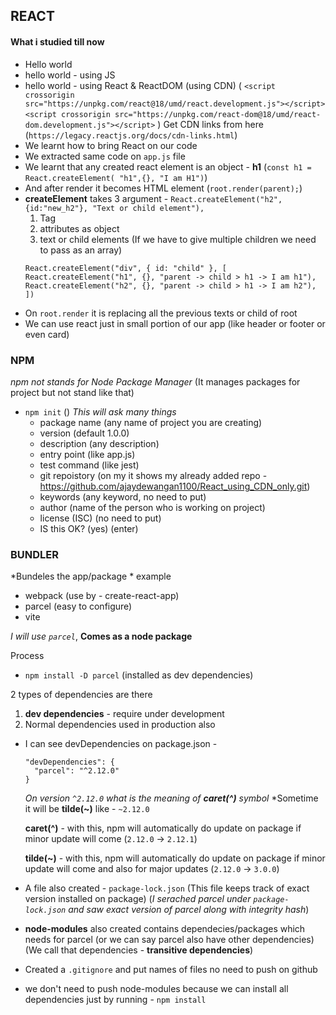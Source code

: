 ## REACT

#### What i studied till now

 - Hello world
 - hello world - using JS
 - hello world - using React & ReactDOM (using CDN)
  (
    `<script crossorigin src="https://unpkg.com/react@18/umd/react.development.js"></script>`
    `<script crossorigin src="https://unpkg.com/react-dom@18/umd/react-dom.development.js"></script>`
  )
  Get CDN links from here (`https://legacy.reactjs.org/docs/cdn-links.html`)
 - We learnt how to bring React on our code
 - We extracted same code on `app.js` file
 - We learnt that any created react element is an object - **h1** (`const h1 = React.createElement(
  "h1",{}, "I am H1")`)
 - And after render it becomes HTML element (`root.render(parent);`)
 - **createElement** takes 3 argument - `React.createElement("h2", {id:"new_h2"}, "Text or child element"),`
   1. Tag
   2. attributes as object
   3. text or child elements
  (If we have to give multiple children we need to pass as an array)
    ```
    React.createElement("div", { id: "child" }, [
    React.createElement("h1", {}, "parent -> child > h1 -> I am h1"),
    React.createElement("h2", {}, "parent -> child > h1 -> I am h2"),
    ])
    ```
  - On `root.render` it is replacing all the previous texts or child of root
  - We can use react just in small portion of our app (like header or footer or even card) 

### NPM

*npm not stands for Node Package Manager*
(It manages packages for project but not stand like that)

- `npm init` ()
  *This will ask many things*
  - package name (any name of project you are creating)
  - version (default 1.0.0)
  - description (any description)
  - entry point (like app.js)
  - test command (like jest)
  - git repoistory (on my it shows my already added repo - https://github.com/ajaydewangan1100/React_using_CDN_only.git)
  - keywords (any keyword, no need to put)
  - author (name of the person who is working on project)
  - license (ISC) (no need to put)
  - IS this OK? (yes) (enter)
  
### BUNDLER
*Bundeles the app/package *
example
- webpack (use by - create-react-app)
- parcel (easy to configure)
- vite

*I will use `parcel`*, **Comes as a node package**

Process

- `npm install -D parcel` (installed as dev dependencies)

2 types of dependencies are there

  1. **dev dependencies** - require under development
  2. Normal dependencies used in production also



- I can see devDependencies on package.json -
  ```
  "devDependencies": {
    "parcel": "^2.12.0"
  }
  ```
  *On version `^2.12.0` what is the meaning of **caret(^)** symbol*
  *Sometime it will be **tilde(~)** like - `~2.12.0`

  **caret(^)** - with this, npm will automatically do update on package if minor update will come (`2.12.0` -> `2.12.1`)

  **tilde(~)** - with this, npm will automatically do update on package if minor update will come and also for major updates (`2.12.0` -> `3.0.0`)
  
- A file also created - `package-lock.json`
  (This file keeps track of exact version installed on package)
  (*I serached parcel under `package-lock.json` and saw exact version of parcel along with integrity hash*)

- **node-modules** also created contains dependecies/packages which needs for parcel (or we can say parcel also have other dependencies)
  (We call that dependencies - **transitive dependencies**)

- Created a `.gitignore` and put names of files no need to push on github

- we don't need to push node-modules because we can install all dependencies just by running - `npm install`


